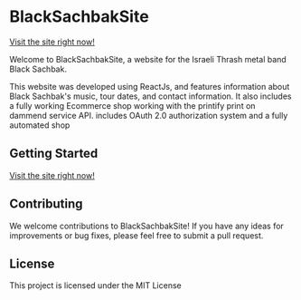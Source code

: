 # BlackSachbakSite
[Visit the site right now!](https://www.blacksachbak.com/)


Welcome to BlackSachbakSite, a website for the Israeli Thrash metal band Black Sachbak.

This website was developed using ReactJs, and features information about Black Sachbak's music, tour dates, and contact information. It also includes a fully working Ecommerce shop working with the printify print on dammend service API.  includes OAuth 2.0 authorization system and a fully automated shop 

## Getting Started
[Visit the site right now!](https://www.blacksachbak.com/)
## Contributing

We welcome contributions to BlackSachbakSite! If you have any ideas for improvements or bug fixes, please feel free to submit a pull request.

## License

This project is licensed under the MIT License 
